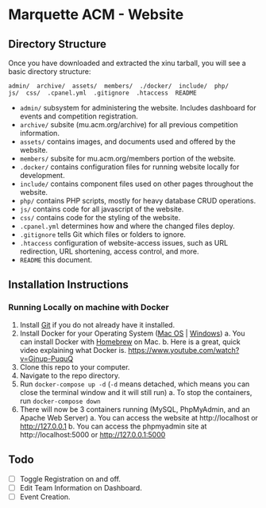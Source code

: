 # Marquette ACM - Website

## Directory Structure

Once you have downloaded and extracted the xinu tarball, you will see a
basic directory structure:

    admin/  archive/  assets/  members/  ./docker/  include/  php/
    js/  css/  .cpanel.yml  .gitignore  .htaccess  README

- `admin/` subsystem for administering the website. Includes dashboard for events and competition registration.
- `archive/` subsite (mu.acm.org/archive) for all previous competition information.
- `assets/` contains images, and documents used and offered by the website.
- `members/` subsite for mu.acm.org/members portion of the website.
- `.docker/` contains configuration files for running website locally for development.
- `include/` contains component files used on other pages throughout the website.
- `php/` contains PHP scripts, mostly for heavy database CRUD operations.
- `js/` contains code for all javascript of the website.
- `css/` contains code for the styling of the website.
- `.cpanel.yml` determines how and where the changed files deploy.
- `.gitignore` tells Git which files or folders to ignore.
- `.htaccess` configuration of website-access issues, such as URL redirection, URL shortening, access control, and more.
- `README` this document.

## Installation Instructions

### Running Locally on machine with Docker

1.  Install [Git](https://git-scm.com/book/en/v2/Getting-Started-Installing-Git) if you do not already have it installed.
2.  Install Docker for your Operating System ([Mac OS](https://docs.docker.com/docker-for-mac/install/) | [Windows](https://docs.docker.com/docker-for-windows/install/))
    a. You can install Docker with [Homebrew](https://brew.sh/) on Mac.
    b. Here is a great, quick video explaining what Docker is. https://www.youtube.com/watch?v=Gjnup-PuquQ
3.  Clone this repo to your computer.
4.  Navigate to the repo directory.
5.  Run `docker-compose up -d` (`-d` means detached, which means you can close the terminal window and it will still run)
    a. To stop the containers, run `docker-compose down`
6.  There will now be 3 containers running (MySQL, PhpMyAdmin, and an Apache Web Server)
    a. You can access the website at http://localhost or http://127.0.0.1
    b. You can access the phpmyadmin site at http://localhost:5000 or http://127.0.0.1:5000

## Todo
- [ ] Toggle Registration on and off.
- [ ] Edit Team Information on Dashboard.
- [ ] Event Creation.
